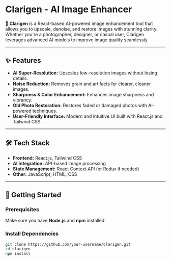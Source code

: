 # Clarigen - AI Image Enhancer

🚀 **Clarigen** is a React-based AI-powered image enhancement tool that allows you to upscale, denoise, and restore images with stunning clarity. Whether you're a photographer, designer, or casual user, Clarigen leverages advanced AI models to improve image quality seamlessly.

---

## ✨ Features

- **AI Super-Resolution:** Upscales low-resolution images without losing details.
- **Noise Reduction:** Removes grain and artifacts for clearer, cleaner images.
- **Sharpness & Color Enhancement:** Enhances image sharpness and vibrancy.
- **Old Photo Restoration:** Restores faded or damaged photos with AI-powered techniques.
- **User-Friendly Interface:** Modern and intuitive UI built with React.js and Tailwind CSS.

---

## 🛠 Tech Stack

- **Frontend:** React.js, Tailwind CSS
- **AI Integration:** API-based image processing
- **State Management:** React Context API (or Redux if needed)
- **Other:** JavaScript, HTML, CSS

---

## 🚀 Getting Started

### Prerequisites

Make sure you have **Node.js** and **npm** installed.

### Install Dependencies

```bash
git clone https://github.com/your-username/clarigen.git
cd clarigen
npm install
